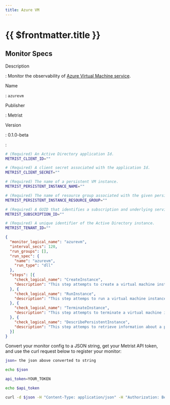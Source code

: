 ```yaml
---
title: Azure VM
---
```


# {{ $frontmatter.title }}

## Monitor Specs

Description

: Monitor the observability of [Azure Virtual Machine service](https://azure.microsoft.com/products/virtual-machines/).

Name

: `azurevm`

Publisher

: Metrist

Version

: 0.1.0-beta

: &nbsp;


<!--@include: /parts/_1.md-->


<!--@include: /parts/_2.md-->


<!--@include: /parts/_3.md-->


```sh
# (Required) An Active Directory application Id.
METRIST_CLIENT_ID=""

# (Required) A client secret associated with the application Id.
METRIST_CLIENT_SECRET=""

# (Required) The name of a persistent VM instance.
METRIST_PERSISTENT_INSTANCE_NAME=""

# (Required) The name of resource group associated with the given persistent instance.
METRIST_PERSISTENT_INSTANCE_RESOURCE_GROUP=""

# (Required) A GUID that identifies a subscription and underlying services.
METRIST_SUBSCRIPTION_ID=""

# (Required) A unique identifier of the Active Directory instance.
METRIST_TENANT_ID=""
```

<!--@include: /parts/tips_env-vars.md -->


<!--@include: /parts/_4.md-->


```json
{
  "monitor_logical_name": "azurevm",
  "interval_secs": 120,
  "run_groups": [],
  "run_spec": {
    "name": "azurevm",
    "run_type": "dll"
  },
  "steps": [{
    "check_logical_name": "CreateInstance",
    "description": "This step attempts to create a virtual machine instance."
  }, {
    "check_logical_name": "RunInstance",
    "description": "This step attemps to run a virtual machine instance created in a previous step."
  }, {
    "check_logical_name": "TerminateInstance",
    "description": "This step attempts to terminate a virtual machine instance created in a previous step."
  }, {
    "check_logical_name": "DescribePersistentInstance",
    "description": "This step attemps to retrieve information about a persistent virtual machine instance."
  }]
}
```




Convert your monitor config to a JSON string, get your Metrist API token, and use the curl request below to register your monitor:

```sh
json= the json above converted to string

echo $json

api_token=YOUR_TOKEN

echo $api_token

curl -d $json -H "Content-Type: application/json" -H "Authorization: Bearer $api_token" 'https://app.metrist.io/api/v0/monitor-config'

```

<!--@include: /parts/tips_api.md-->


<!--@include: /parts/_5.md-->


<!--@include: /parts/result.md-->